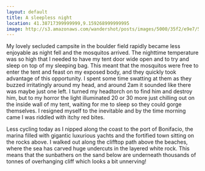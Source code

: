 ```yaml
---
layout: default
title: A sleepless night
location: 41.38717399999999,9.159268999999995
image: http://s3.amazonaws.com/wandershot/posts/images/5000/35f2/e9e7/5500/0200/0076/original/7-9.jpg?1342191090
---
```


My lovely secluded campsite in the boulder field rapidly became less enjoyable as night fell and the mosquitos arrived. The nighttime temperature was so high that I needed to have my tent door wide open and to try and sleep on top of my sleeping bag. This meant that the mosquitos were free to enter the tent and feast on my exposed body, and they quickly took advantage of this opportunity. I spent some time swatting at them as they buzzed irritatingly around my head, and around 2am it sounded like there was maybe just one left. I turned my headtorch on to find him and destroy him, but to my horror the light illuminated 20 or 30 more just chilling out on the inside wall of my tent, waiting for me to sleep so they could gorge themselves. I resigned myself to the inevitable and by the time morning came I was riddled with itchy red bites.

Less cycling today as I nipped along the coast to the port of Bonifacio, the marina filled with gigantic luxurious yachts and the fortified town sitting on the rocks above. I walked out along the clifftop path above the beaches, where the sea has carved huge undercuts in the layered white rock. This means that the sunbathers on the sand below are underneath thousands of tonnes of overhanging cliff which looks a bit unnerving!